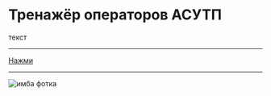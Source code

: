 # Тренажёр операторов АСУТП
текст
____
[Нажми](https://youtu.be/dQw4w9WgXcQ?si=VROZBhGgCdNX15S6)
____
![имба фотка](https://tenor.com/bxzXs.gif, "жабка")
